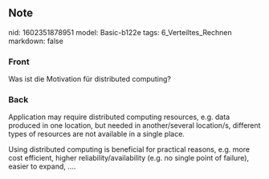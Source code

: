 ## Note
nid: 1602351878951
model: Basic-b122e
tags: 6_Verteiltes_Rechnen
markdown: false

### Front
Was ist die Motivation für distributed computing?

### Back
Application may require distributed computing resources, e.g. data produced in one location, but needed in another/several location/s, different types of resources are not available in a single place. <div>
</div><div>Using distributed computing is beneficial for practical reasons, e.g. more cost efficient, higher reliability/availability (e.g. no single point of failure), easier to expand, ….</div>
